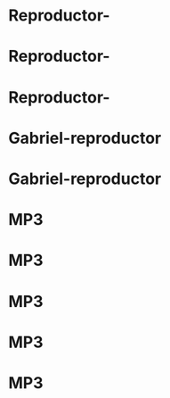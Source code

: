 # Reproductor-
# Reproductor-
# Reproductor-
# Gabriel-reproductor
# Gabriel-reproductor
# MP3
# MP3
# MP3
# MP3
# MP3
